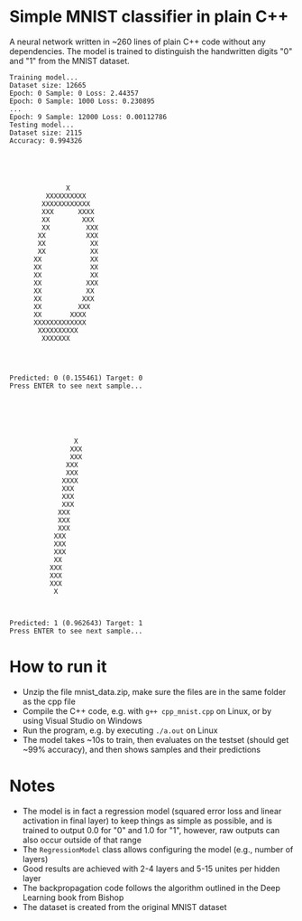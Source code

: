 # Simple MNIST classifier in plain C++
A neural network written in ~260 lines of plain C++ code without any dependencies.
The model is trained to distinguish the handwritten digits "0" and "1" from the MNIST dataset.


````
Training model...
Dataset size: 12665
Epoch: 0 Sample: 0 Loss: 2.44357
Epoch: 0 Sample: 1000 Loss: 0.230895
...
Epoch: 9 Sample: 12000 Loss: 0.00112786
Testing model...
Dataset size: 2115
Accuracy: 0.994326





              X
         XXXXXXXXXX
        XXXXXXXXXXXX
        XXX      XXXX
        XX        XXX
        XX         XXX
       XX          XXX
       XX           XX
       XX           XX
      XX            XX
      XX            XX
      XX            XX
      XX           XXX
      XX           XX
      XX          XXX
      XX         XXX
      XX       XXXX
      XXXXXXXXXXXXX
       XXXXXXXXXX
        XXXXXXX




Predicted: 0 (0.155461) Target: 0
Press ENTER to see next sample...






                X
               XXX
               XXX
              XXX
              XXX
             XXXX
             XXX
             XXX
             XXX
            XXX
            XXX
            XXX
           XXX
           XXX
           XXX
           XX
          XXX
          XXX
          XXX
           X



Predicted: 1 (0.962643) Target: 1
Press ENTER to see next sample...
````

# How to run it
* Unzip the file mnist_data.zip, make sure the files are in the same folder as the cpp file
* Compile the C++ code, e.g. with `g++ cpp_mnist.cpp` on Linux, or by using Visual Studio on Windows
* Run the program, e.g. by executing `./a.out` on Linux
* The model takes ~10s to train, then evaluates on the testset (should get ~99% accuracy), and then shows samples and their predictions


# Notes
* The model is in fact a regression model (squared error loss and linear activation in final layer) to keep things as simple as possible, and is trained to output 0.0 for "0" and 1.0 for "1", however, raw outputs can also occur outside of that range
* The `RegressionModel` class allows configuring the model (e.g., number of layers)
* Good results are achieved with 2-4 layers and 5-15 unites per hidden layer
* The backpropagation code follows the algorithm outlined in the Deep Learning book from Bishop
* The dataset is created from the original MNIST dataset
